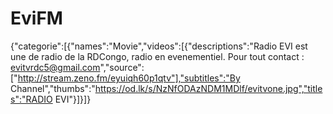# EviFM
{"categorie":[{"names":"Movie","videos":[{"descriptions":"Radio EVI est une de radio de la RDCongo, radio en evenementiel. Pour tout contact : evitvrdc5@gmail.com","source":["http://stream.zeno.fm/eyuiqh60p1qtv"],"subtitles":"By Channel","thumbs":"https://od.lk/s/NzNfODAzNDM1MDlf/evitvone.jpg","titles":"RADIO EVI"}]}]}
